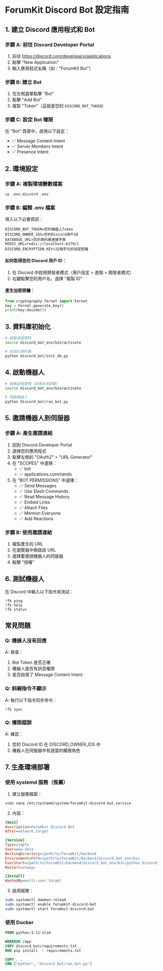 # ForumKit Discord Bot 設定指南

## 1. 建立 Discord 應用程式和 Bot

### 步驟 A: 前往 Discord Developer Portal
1. 前往 https://discord.com/developers/applications
2. 點擊 "New Application"
3. 輸入應用程式名稱（如："ForumKit Bot"）

### 步驟 B: 建立 Bot
1. 在左側選單點擊 "Bot"
2. 點擊 "Add Bot"
3. 複製 "Token"（這就是您的 `DISCORD_BOT_TOKEN`）

### 步驟 C: 設定 Bot 權限
在 "Bot" 頁面中，啟用以下設定：
- ✅ Message Content Intent
- ✅ Server Members Intent
- ✅ Presence Intent

## 2. 環境設定

### 步驟 A: 複製環境變數檔案
```bash
cp .env.discord .env
```

### 步驟 B: 編輯 .env 檔案
填入以下必要資訊：
```env
DISCORD_BOT_TOKEN=您的機器人Token
DISCORD_OWNER_IDS=您的Discord用戶ID
DATABASE_URL=您的資料庫連接字串
REDIS_URL=redis://localhost:6379/1
DISCORD_ENCRYPTION_KEY=32個字元的加密密鑰
```

#### 如何取得您的 Discord 用戶 ID：
1. 在 Discord 中啟用開發者模式（用戶設定 > 進階 > 開發者模式）
2. 右鍵點擊您的用戶名，選擇 "複製 ID"

#### 產生加密密鑰：
```python
from cryptography.fernet import Fernet
key = Fernet.generate_key()
print(key.decode())
```

## 3. 資料庫初始化

```bash
# 啟動虛擬環境
source discord_bot_env/bin/activate

# 初始化資料庫
python discord_bot/init_db.py
```

## 4. 啟動機器人

```bash
# 啟動虛擬環境（如果尚未啟動）
source discord_bot_env/bin/activate

# 啟動機器人
python discord_bot/run_bot.py
```

## 5. 邀請機器人到伺服器

### 步驟 A: 產生邀請連結
1. 回到 Discord Developer Portal
2. 選擇您的應用程式
3. 點擊左側的 "OAuth2" > "URL Generator"
4. 在 "SCOPES" 中選擇：
   - ✅ bot
   - ✅ applications.commands
5. 在 "BOT PERMISSIONS" 中選擇：
   - ✅ Send Messages
   - ✅ Use Slash Commands
   - ✅ Read Message History
   - ✅ Embed Links
   - ✅ Attach Files
   - ✅ Mention Everyone
   - ✅ Add Reactions

### 步驟 B: 使用邀請連結
1. 複製產生的 URL
2. 在瀏覽器中開啟該 URL
3. 選擇要邀請機器人的伺服器
4. 點擊 "授權"

## 6. 測試機器人

在 Discord 中輸入以下指令來測試：

```
!fk ping
!fk help
!fk status
```

## 常見問題

### Q: 機器人沒有回應
A: 檢查：
1. Bot Token 是否正確
2. 機器人是否有訊息權限
3. 是否啟用了 Message Content Intent

### Q: 斜線指令不顯示
A: 執行以下指令同步命令：
```
!fk sync
```

### Q: 權限錯誤
A: 確認：
1. 您的 Discord ID 在 DISCORD_OWNER_IDS 中
2. 機器人在伺服器中有適當的權限角色

## 7. 生產環境部署

### 使用 systemd 服務（推薦）

1. 建立服務檔案：
```bash
sudo nano /etc/systemd/system/forumkit-discord-bot.service
```

2. 內容：
```ini
[Unit]
Description=ForumKit Discord Bot
After=network.target

[Service]
Type=simple
User=www-data
WorkingDirectory=/path/to/ForumKit/backend
Environment=PATH=/path/to/ForumKit/backend/discord_bot_env/bin
ExecStart=/path/to/ForumKit/backend/discord_bot_env/bin/python discord_bot/run_bot.py
Restart=always

[Install]
WantedBy=multi-user.target
```

3. 啟用服務：
```bash
sudo systemctl daemon-reload
sudo systemctl enable forumkit-discord-bot
sudo systemctl start forumkit-discord-bot
```

### 使用 Docker

```dockerfile
FROM python:3.11-slim

WORKDIR /app
COPY discord_bot/requirements.txt .
RUN pip install -r requirements.txt

COPY . .
CMD ["python", "discord_bot/run_bot.py"]
```